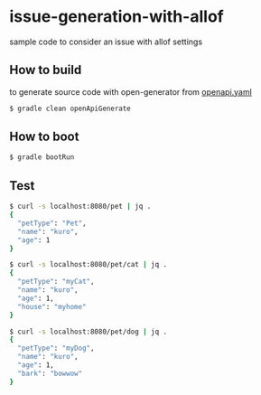 # issue-generation-with-allof

sample code to consider an issue with allof settings

## How to build

to generate source code with open-generator from [openapi.yaml](openapi.yaml)

```bash
$ gradle clean openApiGenerate
```

## How to boot

```bash
$ gradle bootRun
```

## Test

```bash
$ curl -s localhost:8080/pet | jq .
{
  "petType": "Pet",
  "name": "kuro",
  "age": 1
}
```

```bash
$ curl -s localhost:8080/pet/cat | jq .
{
  "petType": "myCat",
  "name": "kuro",
  "age": 1,
  "house": "myhome"
}
```

```bash
$ curl -s localhost:8080/pet/dog | jq .
{
  "petType": "myDog",
  "name": "kuro",
  "age": 1,
  "bark": "bowwow"
}
```

